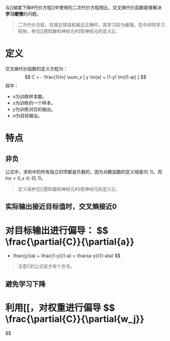 与[[梯度下降#代价方程]]中使用的二次代价方程相比，交叉熵代价函数能够解决**学习缓慢**的问题。
> 二次代价方程，在接近错误和接近正确时，其学习较为缓慢。在中间则学习较快，参见[[感知器和神经元#S型神经元的定义]]。
# 定义
交叉熵代价函数的定义方程为：
$$
C = - \frac{1}{n} 
\sum_x 
[
y \ln{a} + (1-y) \ln{(1-a)}
]
$$
其中：
- $n$为训练样本数。
- $x$为训练的一个样本。
- $y$为训练对应的输出。
- $a$为目标输出。
# 特点
## 非负
公式中，求和中的所有独立的项都是负数的，因为对数函数的定义域是$(0,1)$。而$ln{x} < 0, x \in (0,1)$。
> 定义域参见[[感知器和神经元#S型神经元的定义]]。
## 实际输出接近目标值时，交叉熵接近0
对目标输出进行偏导：
$$
\frac{\partial{C}}{\partial{a}}
=
- \frac{y}{a} + \frac{1-y}{1-a}
=
\frac{a-y}{(1-a)a}
$$
> 注意C的公式前方有个负号。
## 避免学习下降
利用[[，对权重进行偏导
$$
\frac{\partial{C}}{\partial{w_j}}
=

$$